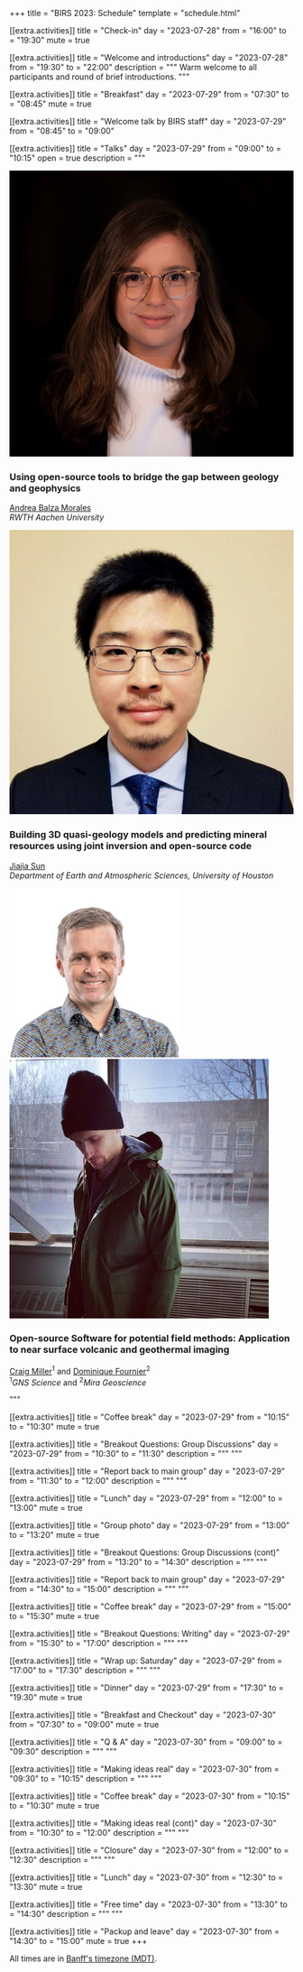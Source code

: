 +++
title = "BIRS 2023: Schedule"
template = "schedule.html"

[[extra.activities]]
title = "Check-in"
day = "2023-07-28"
from = "16:00"
to = "19:30"
mute = true

[[extra.activities]]
title = "Welcome and introductions"
day = "2023-07-28"
from = "19:30"
to = "22:00"
description = """
Warm welcome to all participants and round of brief introductions.
"""

[[extra.activities]]
title = "Breakfast"
day = "2023-07-29"
from = "07:30"
to = "08:45"
mute = true

[[extra.activities]]
title = "Welcome talk by BIRS staff"
day = "2023-07-29"
from = "08:45"
to = "09:00"

[[extra.activities]]
title = "Talks"
day = "2023-07-29"
from = "09:00"
to = "10:15"
open = true
description = """

<div class="talk-summary">
<div class="flex-1">
    <img class="speaker" src="/images/andrea-balza-morales.jpg" alt="Profile picture of Andrea Balza Morales">
</div>
<div class="talk-title">
    <h3>Using open-source tools to bridge the gap between geology and geophysics</h3>
    <p>
    <a href="https://www.andreabalza.com">Andrea Balza Morales</a>
    <br>
    <em>RWTH Aachen University</em>
    </p>
</div>
</div>

<div class="talk-summary">
<div class="flex-1">
    <img class="speaker" src="/images/jiajia-sun.jpg" alt="Profile picture of Jiajia Sun">
</div>
<div class="talk-title">
    <h3>Building 3D quasi-geology models and predicting mineral resources using joint inversion and open-source code</h3>
    <p>
    <a href="https://sites.google.com/view/jiajiasun">Jiajia Sun</a>
    <br>
    <em>Department of Earth and Atmospheric Sciences, University of Houston</em>
    </p>
</div>
</div>

<div class="talk-summary">
<div class="speakers">
    <div class="flex-1">
        <img class="speaker" src="/images/craig-miller.jpg" alt="Profile picture of Craig Miller">
    </div>
    <div class="flex-1">
        <img class="speaker" src="/images/dom-fournier.jpg" alt="Profile picture of Dominique Fournier">
    </div>
</div>
<div class="talk-title">
    <h3>Open-source Software for potential field methods: Application to near surface volcanic and geothermal imaging</h3>
    <p>
    <a href="https://www.gns.cri.nz/about-us/staff-search/craig-miller">Craig Miller</a><sup>1</sup>
    and
    <a href="https://github.com/fourndo">Dominique Fournier</a><sup>2</sup>
    <br>
    <sup>1</sup><em>GNS Science</em>
    and
    <sup>2</sup><em>Mira Geoscience</em>
    </p>
</div>
</div>
"""

[[extra.activities]]
title = "Coffee break"
day = "2023-07-29"
from = "10:15"
to = "10:30"
mute = true

[[extra.activities]]
title = "Breakout Questions: Group Discussions"
day = "2023-07-29"
from = "10:30"
to = "11:30"
description = """
"""

[[extra.activities]]
title = "Report back to main group"
day = "2023-07-29"
from = "11:30"
to = "12:00"
description = """
"""

[[extra.activities]]
title = "Lunch"
day = "2023-07-29"
from = "12:00"
to = "13:00"
mute = true

[[extra.activities]]
title = "Group photo"
day = "2023-07-29"
from = "13:00"
to = "13:20"
mute = true

[[extra.activities]]
title = "Breakout Questions: Group Discussions (cont)"
day = "2023-07-29"
from = "13:20"
to = "14:30"
description = """
"""

[[extra.activities]]
title = "Report back to main group"
day = "2023-07-29"
from = "14:30"
to = "15:00"
description = """
"""

[[extra.activities]]
title = "Coffee break"
day = "2023-07-29"
from = "15:00"
to = "15:30"
mute = true

[[extra.activities]]
title = "Breakout Questions: Writing"
day = "2023-07-29"
from = "15:30"
to = "17:00"
description = """
"""

[[extra.activities]]
title = "Wrap up: Saturday"
day = "2023-07-29"
from = "17:00"
to = "17:30"
description = """
"""

[[extra.activities]]
title = "Dinner"
day = "2023-07-29"
from = "17:30"
to = "19:30"
mute = true




[[extra.activities]]
title = "Breakfast and Checkout"
day = "2023-07-30"
from = "07:30"
to = "09:00"
mute = true

[[extra.activities]]
title = "Q & A"
day = "2023-07-30"
from = "09:00"
to = "09:30"
description = """
"""

[[extra.activities]]
title = "Making ideas real"
day = "2023-07-30"
from = "09:30"
to = "10:15"
description = """
"""

[[extra.activities]]
title = "Coffee break"
day = "2023-07-30"
from = "10:15"
to = "10:30"
mute = true

[[extra.activities]]
title = "Making ideas real (cont)"
day = "2023-07-30"
from = "10:30"
to = "12:00"
description = """
"""

[[extra.activities]]
title = "Closure"
day = "2023-07-30"
from = "12:00"
to = "12:30"
description = """
"""

[[extra.activities]]
title = "Lunch"
day = "2023-07-30"
from = "12:30"
to = "13:30"
mute = true

[[extra.activities]]
title = "Free time"
day = "2023-07-30"
from = "13:30"
to = "14:30"
description = """
"""

[[extra.activities]]
title = "Packup and leave"
day = "2023-07-30"
from = "14:30"
to = "15:00"
mute = true
+++

All times are in [Banff's timezone
(MDT)](https://www.timeanddate.com/time/zone/canada/banff).
